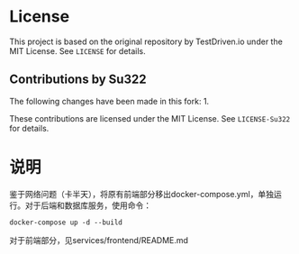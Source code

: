 # License

This project is based on the original repository by TestDriven.io under the MIT License. See `LICENSE` for details.

## Contributions by Su322

The following changes have been made in this fork:
1. 

These contributions are licensed under the MIT License. See `LICENSE-Su322` for details.

# 说明
鉴于网络问题（卡半天），将原有前端部分移出docker-compose.yml，单独运行。对于后端和数据库服务，使用命令：  
```
docker-compose up -d --build
```
对于前端部分，见services/frontend/README.md
